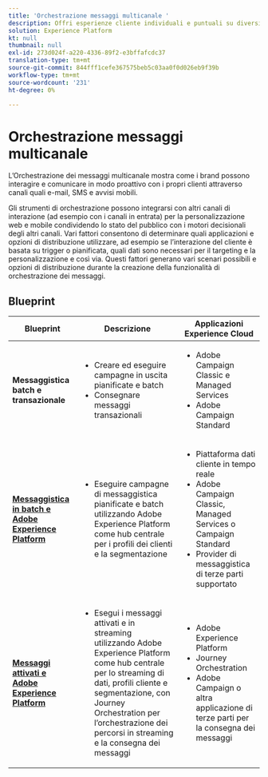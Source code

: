 ```yaml
---
title: 'Orchestrazione messaggi multicanale '
description: Offri esperienze cliente individuali e puntuali su diversi schermi.
solution: Experience Platform
kt: null
thumbnail: null
exl-id: 273d024f-a220-4336-89f2-e3bffafcdc37
translation-type: tm+mt
source-git-commit: 844fff1cefe367575beb5c03aa0f0d026eb9f39b
workflow-type: tm+mt
source-wordcount: '231'
ht-degree: 0%

---
```


# Orchestrazione messaggi multicanale

L’Orchestrazione dei messaggi multicanale mostra come i brand possono interagire e comunicare in modo proattivo con i propri clienti attraverso canali quali e-mail, SMS e avvisi mobili.

Gli strumenti di orchestrazione possono integrarsi con altri canali di interazione (ad esempio con i canali in entrata) per la personalizzazione web e mobile condividendo lo stato del pubblico con i motori decisionali degli altri canali. Vari fattori consentono di determinare quali applicazioni e opzioni di distribuzione utilizzare, ad esempio se l’interazione del cliente è basata su trigger o pianificata, quali dati sono necessari per il targeting e la personalizzazione e così via. Questi fattori generano vari scenari possibili e opzioni di distribuzione durante la creazione della funzionalità di orchestrazione dei messaggi.

## Blueprint


| Blueprint | Descrizione | Applicazioni Experience Cloud |
|---|---|---|
| **Messaggistica batch e transazionale** | <ul><li>Creare ed eseguire campagne in uscita pianificate e batch</li><li>Consegnare messaggi transazionali</li></ul> | <ul><li>Adobe Campaign Classic e Managed Services</li><li>Adobe Campaign Standard</li></ul> |
| **[Messaggistica in batch e Adobe Experience Platform](batch-messaging.md)** | <ul><li>Eseguire campagne di messaggistica pianificate e batch utilizzando Adobe Experience Platform come hub centrale per i profili dei clienti e la segmentazione</li></ul> | <ul><li>Piattaforma dati cliente in tempo reale</li><li>Adobe Campaign Classic, Managed Services o Campaign Standard</li><li>Provider di messaggistica di terze parti supportato</li></ul> |
| **[Messaggi attivati e Adobe Experience Platform](triggered-messaging.md)** | <ul><li>Esegui i messaggi attivati e in streaming utilizzando Adobe Experience Platform come hub centrale per lo streaming di dati, profili cliente e segmentazione, con Journey Orchestration per l’orchestrazione dei percorsi in streaming e la consegna dei messaggi</li></ul> | <ul><li>Adobe Experience Platform</li><li>Journey Orchestration</li><li>Adobe Campaign o altra applicazione di terze parti per la consegna dei messaggi</li></ul> |
